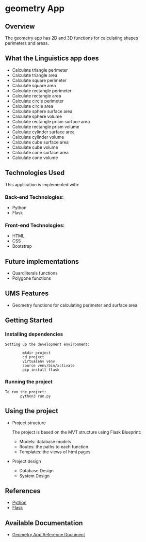 # geometry App

 ## Overview
The geometry app has 2D and 3D functions for calculating shapes perimeters and areas.

## What the Linguistics app does

- Calculate triangle perimeter
- Calculate triangle area
- Calculate square perimeter
- Calculate square area
- Calculate rectangle perimeter
- Calculate rectangle area
- Calculate circle perimeter
- Calculate circle area
- Calculate sphere surface area
- Calculate sphere volume
- Calculate rectangle prism surface area
- Calculate rectangle prism volume
- Calculate cylinder surface area
- Calculate cylinder volume
- Calculate cube surface area
- Calculate cube volume
- Calculate cone surface area
- Calculate cone volume


## Technologies Used
  
This application is implemented with:

### Back-end Technologies:

- Python
- Flask

### Front-end Technologies:

- HTML
- CSS
- Bootstrap

<!--
## Challenges
- Challenge:
- Challenge: 
-->

## Future implementations 

   - Quardliterals functions
   - Polygone functions

   
## UMS Features

   - Geometry functions for calculating perimeter and surface area
  
  
  
     
## Getting Started

### Installing dependencies

    Setting up the development environment:

            mkdir project
            cd project
            virtualenv venv
            source venv/bin/activate
            pip install flask
       
  ### Running the project
    To run the project:
           python3 run.py

## Using the project
   - Project structure
     
     The project is based on the MVT structure using Flask Blueprint:
     
     - Models: database models
     - Routes: the paths to each function
     - Templates: the views of html pages
       
   - Project design
     
     - Database Design
     - System Design

## References
   - [Python]()
   - [Flask]()

## Available Documentation
   - [Geometry App Reference Document]()

     
 








